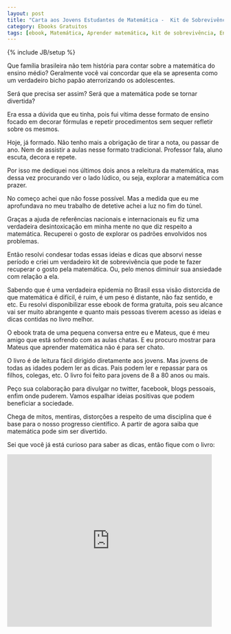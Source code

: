 ```yaml
---
layout: post
title: "Carta aos Jovens Estudantes de Matemática -  Kit de Sobrevivência para o Ensino Fundamental e Medio (ebook)"
category: Ebooks Gratuitos
tags: [ebook, Matemática, Aprender matemática, kit de sobrevivência, Ensino Fundamental, Ensino Médio]
---
```

{% include JB/setup %}

Que família brasileira não tem história para contar sobre a matemática do ensino médio? Geralmente você vai concordar que ela se apresenta como um verdadeiro bicho papão aterrorizando os adolescentes. 

Será que precisa ser assim? Será que a matemática pode se tornar divertida? 

Era essa a dúvida que eu tinha, pois fui vítima desse formato de ensino focado em decorar fórmulas e repetir procedimentos sem sequer refletir sobre os mesmos. 

Hoje, já formado. Não tenho mais a obrigação de tirar a nota, ou passar de ano. Nem de assistir a aulas nesse formato tradicional. Professor fala, aluno escuta, decora e repete. 

Por isso me dediquei nos últimos dois anos a releitura da matemática, mas dessa vez procurando ver o lado lúdico, ou seja, explorar a matemática com prazer. 

No começo achei que não fosse possível. Mas a medida que eu me aprofundava no meu trabalho de detetive achei a luz no fim do túnel. 

Graças a ajuda de referências nacionais e internacionais eu fiz uma verdadeira desintoxicação em minha mente no que diz respeito a matemática.
Recuperei o gosto de explorar os padrões envolvidos nos problemas.

Então resolvi condesar todas essas ideias e dicas que absorvi nesse período e criei um verdadeiro kit de sobrevivência que pode te fazer recuperar o gosto pela matemática. Ou, pelo menos diminuir sua ansiedade com relação a ela.

Sabendo que é uma verdadeira epidemia no Brasil essa visão distorcida de que matemática é difícil, é ruim, é um peso é distante, não faz sentido, e etc. Eu resolvi disponibilizar esse ebook de forma gratuita, pois seu alcance vai ser muito abrangente e quanto mais pessoas tiverem acesso as ideias e dicas contidas no livro melhor.

O ebook trata de uma pequena conversa entre eu e Mateus, que é meu amigo que está sofrendo com as aulas chatas. E eu procuro mostrar para Mateus que aprender matemática não é para ser chato.

O livro é de leitura fácil dirigido diretamente aos jovens. Mas jovens de todas as idades podem ler as dicas. Pais podem ler e repassar para os filhos, colegas, etc. O livro foi feito para jovens de 8 a 80 anos ou mais.

Peço sua colaboração para divulgar no twitter, facebook, blogs pessoais, enfim onde puderem. Vamos espalhar ideias positivas que podem beneficiar a sociedade. 

Chega de mitos, mentiras, distorções a respeito de uma disciplina que é base para o nosso progresso científico. A partir de agora saiba que matemática pode sim ser divertido.

Sei que você já está curioso para saber as dicas, então fique com o livro: 

<iframe src="http://www.slideshare.net/slideshow/embed_code/34549563" width="476" height="400" frameborder="0" marginwidth="0" marginheight="0" scrolling="no"></iframe>